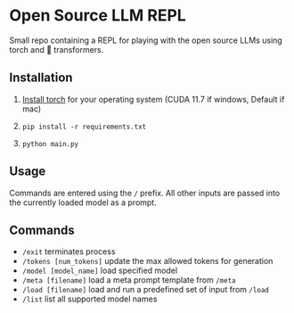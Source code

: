# Open Source LLM REPL

Small repo containing a REPL for playing with the open source LLMs using torch and 🤗 transformers.

## Installation

1. [Install torch](https://pytorch.org/get-started/locally/) for your operating system (CUDA 11.7 if windows, Default if mac) 

2. `pip install -r requirements.txt`

3. `python main.py`

## Usage

Commands are entered using the `/` prefix. All other inputs are passed into the currently loaded model as a prompt.

## Commands


- `/exit` terminates process
- `/tokens [num_tokens]` update the max allowed tokens for generation
- `/model [model_name]` load specified model
- `/meta [filename]` load a meta prompt template from `/meta`
- `/load [filename]` load and run a predefined set of input from `/load`
- `/list` list all supported model names
